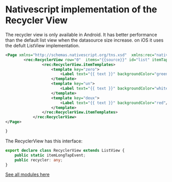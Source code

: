 # Nativescript implementation of the Recycler View

The recycler view is only available in Android. It has better performance than the default list view when the datasource size increase.
on iOS it uses the defult ListView implementation.
 
```xml 
<Page xmlns="http://schemas.nativescript.org/tns.xsd"  xmlns:rec="nativescript-nbmaterial-recycler">
 		<rec:RecyclerView row="0"  items="{{source}}" id="list" itemTap="tapItem" itemLongTap="tapLongItem" itemTemplateSelector="templateSelector">
				<rec:RecyclerView.itemTemplates>
					<template key="zero">
						<Label text="{{ text }}" backgroundColor="green" />
					</template>
					<template key="un">
						<Label text="{{ text }}" backgroundColor="white" paddingTop="10"  paddingBottom="10" />
					</template>
					<template key="deux">
						<Label text="{{ text }}" backgroundColor="red"/>
					</template>
				</rec:RecyclerView.itemTemplates>
			</rec:RecyclerView>
</Page>

}
```
 
The RecyclerView has this interface:
```typescript
export declare class RecyclerView extends ListView {
    public static itemLongTapEvent;
    public recycler: any;
} 
```

[See all modules here](https://github.com/nabil-mansouri/nativescript-nbmaterial)